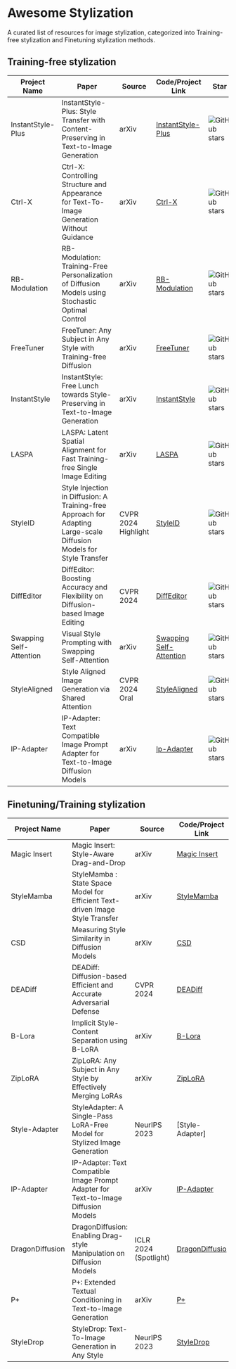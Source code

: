 # Awesome Stylization

A curated list of resources for image stylization, categorized into Training-free stylization and Finetuning stylization methods.

## Training-free stylization

| Project Name | Paper | Source | Code/Project Link | Star | Date | Based framework |
| ------------ | ----- | ------ | ----------------- |------|----- | ----- |
| InstantStyle-Plus | InstantStyle-Plus: Style Transfer with Content-Preserving in Text-to-Image Generation | arXiv | [InstantStyle-Plus](https://github.com/instantX-research/InstantStyle-Plus) |![GitHub stars](https://img.shields.io/github/stars/instantX-research/InstantStyle-Plus) | June 2024 |  |
| Ctrl-X | Ctrl-X: Controlling Structure and Appearance for Text-To-Image Generation Without Guidance | arXiv | [Ctrl-X]([https://rb-modulation.github.io/](https://github.com/genforce/ctrl-x)) |![GitHub stars](https://img.shields.io/github/stars/genforce/ctrl-x) | June 2024 |  |
| RB-Modulation | RB-Modulation: Training-Free Personalization of Diffusion Models using Stochastic Optimal Control | arXiv | [RB-Modulation](https://rb-modulation.github.io/) |![GitHub stars](https://img.shields.io/github/stars/LituRout/RB-Modulation) | May 2024 | StableCascade |
| FreeTuner | FreeTuner: Any Subject in Any Style with Training-free Diffusion | arXiv | [FreeTuner](https://github.com) |![GitHub stars](https://img.shields.io/github/stars/freetuner/FreeTuner) | May 2024| |
| InstantStyle | InstantStyle: Free Lunch towards Style-Preserving in Text-to-Image Generation | arXiv | [InstantStyle](https://github.com/instantstyle/InstantStyle) |![GitHub stars](https://img.shields.io/github/stars/instantstyle/InstantStyle) | Apr 2024 | SDXL |
| LASPA | LASPA: Latent Spatial Alignment for Fast Training-free Single Image Editing | arXiv | [LASPA](https://github.com/) | ![GitHub stars](https://img.shields.io/github/stars/yalharbi/LASPA)| Mar 2024| SD (DDIM)|
| StyleID | Style Injection in Diffusion: A Training-free Approach for Adapting Large-scale Diffusion Models for Style Transfer | CVPR 2024 Highlight | [StyleID](https://jiwoogit.github.io/StyleID_site/) |![GitHub stars](https://img.shields.io/github/stars/jiwoogit/StyleID) | Mar 2024 | SD (DDIM) |
| DiffEditor | DiffEditor: Boosting Accuracy and Flexibility on Diffusion-based Image Editing | CVPR 2024 | [DiffEditor](https://github.com/MC-E/DragonDiffusion) |![GitHub stars](https://img.shields.io/github/stars/MC-E/DragonDiffusion) | Feb 2024 |  SD (DDIM) |
| Swapping Self-Attention | Visual Style Prompting with Swapping Self-Attention | arXiv | [Swapping Self-Attention](https://github.com/naver-ai/Visual-Style-Prompting) |![GitHub stars](https://img.shields.io/github/stars/naver-ai/Visual-Style-Prompting) | Feb 2024 | SDXL |
| StyleAligned | Style Aligned Image Generation via Shared Attention | CVPR 2024 Oral | [StyleAligned](https://style-aligned-gen.github.io/) |![GitHub stars](https://img.shields.io/github/stars/google/style-aligned) | Jan 2024 | SDXL |
| IP-Adapter | IP-Adapter: Text Compatible Image Prompt Adapter for Text-to-Image Diffusion Models | arXiv | [Ip-Adapter](https://github.com/tencent-ailab/IP-Adapter) | ![GitHub stars](https://img.shields.io/github/stars/tencent-ailab/IP-Adapter) | Aug 2023 | SDXL |



## Finetuning/Training stylization

| Project Name | Paper | Source | Code/Project Link | Star | Date | Notes |
| ------------ | ----- | ------ | ----------------- |------|----- | ----- |
| Magic Insert | Magic Insert: Style-Aware Drag-and-Drop | arXiv | [Magic Insert](https://magicinsert.github.io/) | ![GitHub stars](https://github.com/natanielruiz) |Jul 2024 | LoRA |
| StyleMamba | StyleMamba : State Space Model for Efficient Text-driven Image Style Transfer | arXiv | [StyleMamba](https://github.com/) |![GitHub stars](https://img.shields.io/github/stars/stylemamba/StyleMamba) | May 2024 | |
| CSD | Measuring Style Similarity in Diffusion Models | arXiv | [CSD](https://github.com/learn2phoenix/CSD) | ![GitHub stars](https://img.shields.io/github/stars/learn2phoenix/CSD) | Apr 2024 | |
| DEADiff | DEADiff: Diffusion-based Efficient and Accurate Adversarial Defense | CVPR 2024 | [DEADiff](https://github.com/bytedance/DEADiff) |![GitHub stars](https://img.shields.io/github/stars/bytedance/DEADiff) | Mar 2024 |
| B-Lora | Implicit Style-Content Separation using B-LoRA | arXiv | [B-Lora](https://github.com/yardenfren1996/B-LoRA) | ![GitHub stars](https://img.shields.io/github/stars/yardenfren1996/B-LoRA) | Mar 2024 | LoRA |
| ZipLoRA | ZipLoRA: Any Subject in Any Style by Effectively Merging LoRAs | arXiv | [ZipLoRA](https://ziplora.github.io/) |![GitHub stars](https://img.shields.io/github/stars/mkshing/ziplora-pytorch) | Nov 2023 | |
| Style-Adapter | StyleAdapter: A Single-Pass LoRA-Free Model for Stylized Image Generation | NeurIPS 2023 | [Style-Adapter] |![GitHub stars](https://img.shields.io/github/stars/style-adapter/Style-Adapter) | Sep 2023 | |
| IP-Adapter | IP-Adapter: Text Compatible Image Prompt Adapter for Text-to-Image Diffusion Models | arXiv | [IP-Adapter](https://github.com/tencent-ailab/IP-Adapter) |![GitHub stars](https://img.shields.io/github/stars/tencent-ailab/IP-Adapter) | Aug 2023| |
| DragonDiffusion | DragonDiffusion: Enabling Drag-style Manipulation on Diffusion Models | ICLR 2024 (Spotlight)| [DragonDiffusio](https://github.com/MC-E/DragonDiffusion) |![GitHub stars](https://img.shields.io/github/stars/MC-E/DragonDiffusion) | Jul 2023 | |
| P+ |P+: Extended Textual Conditioning in Text-to-Image Generation | arXiv| [P+](https://github.com/mkshing/prompt-plus-pytorch) |![GitHub stars](https://img.shields.io/github/stars/mkshing/prompt-plus-pytorch) | Jul 2023 | |
| StyleDrop | StyleDrop: Text-To-Image Generation in Any Style | NeurIPS 2023| [StyleDrop](https://styledrop.github.io/) |![GitHub stars](https://img.shields.io/github/stars/styledrop/StyleDrop) | Jun 2023 | |


